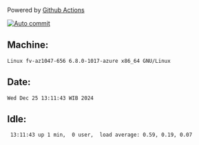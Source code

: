 Powered by [Github Actions](https://github.com/features/actions)

[![Auto commit](https://github.com/hiage/workstation/workflows/Auto%20commit/badge.svg)](https://github.com/hiage/workstation/actions?query=workflow%3A%22Auto+commit%22)

## Machine:
```
Linux fv-az1047-656 6.8.0-1017-azure x86_64 GNU/Linux
```
## Date:
```
Wed Dec 25 13:11:43 WIB 2024
```
## Idle:
```
 13:11:43 up 1 min,  0 user,  load average: 0.59, 0.19, 0.07
```

